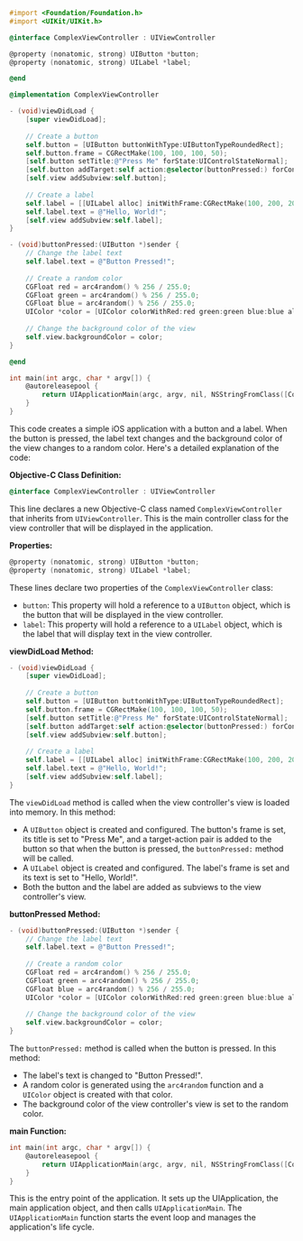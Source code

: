 ```objective-c
#import <Foundation/Foundation.h>
#import <UIKit/UIKit.h>

@interface ComplexViewController : UIViewController

@property (nonatomic, strong) UIButton *button;
@property (nonatomic, strong) UILabel *label;

@end

@implementation ComplexViewController

- (void)viewDidLoad {
    [super viewDidLoad];
    
    // Create a button
    self.button = [UIButton buttonWithType:UIButtonTypeRoundedRect];
    self.button.frame = CGRectMake(100, 100, 100, 50);
    [self.button setTitle:@"Press Me" forState:UIControlStateNormal];
    [self.button addTarget:self action:@selector(buttonPressed:) forControlEvents:UIControlEventTouchUpInside];
    [self.view addSubview:self.button];
    
    // Create a label
    self.label = [[UILabel alloc] initWithFrame:CGRectMake(100, 200, 200, 50)];
    self.label.text = @"Hello, World!";
    [self.view addSubview:self.label];
}

- (void)buttonPressed:(UIButton *)sender {
    // Change the label text
    self.label.text = @"Button Pressed!";
    
    // Create a random color
    CGFloat red = arc4random() % 256 / 255.0;
    CGFloat green = arc4random() % 256 / 255.0;
    CGFloat blue = arc4random() % 256 / 255.0;
    UIColor *color = [UIColor colorWithRed:red green:green blue:blue alpha:1.0];
    
    // Change the background color of the view
    self.view.backgroundColor = color;
}

@end

int main(int argc, char * argv[]) {
    @autoreleasepool {
        return UIApplicationMain(argc, argv, nil, NSStringFromClass([ComplexViewController class]));
    }
}
```

This code creates a simple iOS application with a button and a label. When the button is pressed, the label text changes and the background color of the view changes to a random color. Here's a detailed explanation of the code:

**Objective-C Class Definition:**

```objective-c
@interface ComplexViewController : UIViewController
```

This line declares a new Objective-C class named `ComplexViewController` that inherits from `UIViewController`. This is the main controller class for the view controller that will be displayed in the application.

**Properties:**

```objective-c
@property (nonatomic, strong) UIButton *button;
@property (nonatomic, strong) UILabel *label;
```

These lines declare two properties of the `ComplexViewController` class:

- `button`: This property will hold a reference to a `UIButton` object, which is the button that will be displayed in the view controller.
- `label`: This property will hold a reference to a `UILabel` object, which is the label that will display text in the view controller.

**viewDidLoad Method:**

```objective-c
- (void)viewDidLoad {
    [super viewDidLoad];
    
    // Create a button
    self.button = [UIButton buttonWithType:UIButtonTypeRoundedRect];
    self.button.frame = CGRectMake(100, 100, 100, 50);
    [self.button setTitle:@"Press Me" forState:UIControlStateNormal];
    [self.button addTarget:self action:@selector(buttonPressed:) forControlEvents:UIControlEventTouchUpInside];
    [self.view addSubview:self.button];
    
    // Create a label
    self.label = [[UILabel alloc] initWithFrame:CGRectMake(100, 200, 200, 50)];
    self.label.text = @"Hello, World!";
    [self.view addSubview:self.label];
}
```

The `viewDidLoad` method is called when the view controller's view is loaded into memory. In this method:

- A `UIButton` object is created and configured. The button's frame is set, its title is set to "Press Me", and a target-action pair is added to the button so that when the button is pressed, the `buttonPressed:` method will be called.
- A `UILabel` object is created and configured. The label's frame is set and its text is set to "Hello, World!".
- Both the button and the label are added as subviews to the view controller's view.

**buttonPressed Method:**

```objective-c
- (void)buttonPressed:(UIButton *)sender {
    // Change the label text
    self.label.text = @"Button Pressed!";
    
    // Create a random color
    CGFloat red = arc4random() % 256 / 255.0;
    CGFloat green = arc4random() % 256 / 255.0;
    CGFloat blue = arc4random() % 256 / 255.0;
    UIColor *color = [UIColor colorWithRed:red green:green blue:blue alpha:1.0];
    
    // Change the background color of the view
    self.view.backgroundColor = color;
}
```

The `buttonPressed:` method is called when the button is pressed. In this method:

- The label's text is changed to "Button Pressed!".
- A random color is generated using the `arc4random` function and a `UIColor` object is created with that color.
- The background color of the view controller's view is set to the random color.

**main Function:**

```objective-c
int main(int argc, char * argv[]) {
    @autoreleasepool {
        return UIApplicationMain(argc, argv, nil, NSStringFromClass([ComplexViewController class]));
    }
}
```

This is the entry point of the application. It sets up the UIApplication, the main application object, and then calls `UIApplicationMain`. The `UIApplicationMain` function starts the event loop and manages the application's life cycle.